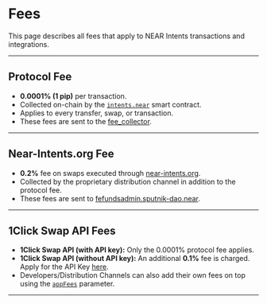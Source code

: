 # Fees

This page describes all fees that apply to NEAR Intents transactions and integrations.

---

## Protocol Fee

* **0.0001% (1 pip)** per transaction.
* Collected on-chain by the [`intents.near`](https://nearblocks.io/address/intents.near) smart contract.
* Applies to every transfer, swap, or transaction.
* These fees are sent to the [fee_collector](https://near-intents.org/account?user=near:7066024d3f20f94de601c003163367873cca78507eeca4df66d9be645f197f05).


---

## Near-Intents.org Fee

* **0.2%** fee on swaps executed through [near-intents.org](https://near-intents.org).
* Collected by the proprietary distribution channel in addition to the protocol fee.
* These fees are sent to [fefundsadmin.sputnik-dao.near](https://nearblocks.io/address/fefundsadmin.sputnik-dao.near).

---

## 1Click Swap API Fees

* **1Click Swap API (with API key):** Only the 0.0001% protocol fee applies.
* **1Click Swap API (without API key):** An additional **0.1%** fee is charged. Apply for the API Key [here](https://docs.google.com/forms/d/e/1FAIpQLSdrSrqSkKOMb_a8XhwF0f7N5xZ0Y5CYgyzxiAuoC2g4a2N68g/viewform).
* Developers/Distribution Channels can also add their own fees on top using the [`appFees`](https://docs.near-intents.org/near-intents/integration/distribution-channels/1click-app-fees-calculation) parameter.

---
